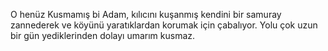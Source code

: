 O henüz Kusmamış bi Adam, kılıcını kuşanmış kendini bir samuray zannederek ve köyünü yaratıklardan korumak için çabalıyor.
Yolu çok uzun bir gün yediklerinden dolayı umarım kusmaz.
